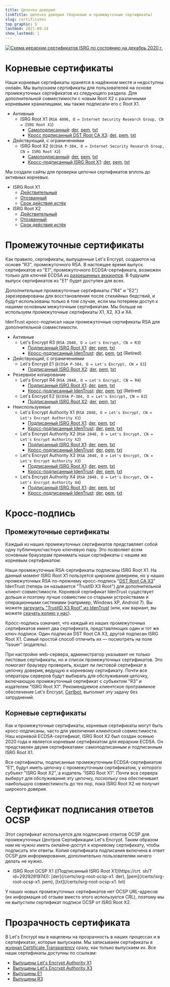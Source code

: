```yaml
---
title: Цепочка доверия
linkTitle: Цепочка доверия (Корневые и промежуточные сертификаты)
slug: certificates
top_graphic: 5
lastmod: 2021-09-24
show_lastmod: 1
---
```



[![Схема иерархии сертификатов ISRG по состоянию на декабрь 2020 г.](/images/isrg-hierarchy.png)](/images/isrg-hierarchy.png)

# Корневые сертификаты

Наши корневые сертификаты хранятся в надёжном месте и недоступны онлайн. Мы выпускаем сертификаты для пользователей на основе промежуточных сертификатов из следующего раздела. Для дополнительной совместимости с новым Root X2 с различными корневыми хранилищами, мы также подписали его с Root X1.

* Активные
  * ISRG Root X1 (`RSA 4096, O = Internet Security Research Group, CN = ISRG Root X1`)
    * [Самоподписанный](https://crt.sh/?id=9314791): [der](/certs/isrgrootx1.der), [pem](/certs/isrgrootx1.pem), [txt](/certs/isrgrootx1.txt)
    * [Кросс подписанный DST Root CA X3](https://crt.sh/?id=3958242236): [der](/certs/isrg-root-x1-cross-signed.der), [pem](/certs/isrg-root-x1-cross-signed.pem), [txt](/certs/isrg-root-x1-cross-signed.txt)
* Действующий, с ограничениями
  * ISRG Root X2 (`ECDSA P-384, O = Internet Security Research Group, CN = ISRG Root X2`)
    * [Самоподписанный](https://crt.sh/?id=3335562555): [der](/certs/isrg-root-x2.der), [pem](/certs/isrg-root-x2.pem), [txt](/certs/isrg-root-x2.txt)
    * [Кросс-подписанный ISRG Root X1](https://crt.sh/?id=3334561878): [der](/certs/isrg-root-x2-cross-signed.der), [pem](/certs/isrg-root-x2-cross-signed.pem), [txt](/certs/isrg-root-x2-cross-signed.txt)

Мы создали сайты для проверки цепочки сертификатов вплоть до активных корневых.

* ISRG Root X1
  * [Действительный](https://valid-isrgrootx1.letsencrypt.org/)
  * [Отозванный](https://revoked-isrgrootx1.letsencrypt.org/)
  * [Срок действия истёк](https://expired-isrgrootx1.letsencrypt.org/)
* ISRG Root X2
  * [Действительный](https://valid-isrgrootx2.letsencrypt.org/)
  * [Отозванный](https://revoked-isrgrootx2.letsencrypt.org/)
  * [Срок действия истёк](https://expired-isrgrootx2.letsencrypt.org/)

# Промежуточные сертификаты

Как правило, сертификаты, выпущенные Let's Encrypt, создаются на основе "R3", промежуточного RSA. В настоящее время выпуск сертификатов из "E1", промежуточного ECDSA-сертификата, возможен только для ключей ECDSA из [разрешенных аккаунтов](https://community.letsencrypt.org/t/ecdsa-availability-in-production-environment/150679). В будущем выпуск сертификатов из "Е1" будет доступен для всех.

Дополнительные промежуточные сертификаты ("R4" и "E2") зарезервированы для восстановления после стихийных бедствий, и будут использованы только в том случае, если мы потеряем доступ к нашими основным межуточным сертификатам. Мы больше не используем промежуточные сертификаты X1, X2, X3 и X4.

IdenTrust кросс-подписал наши промежуточные сертификаты RSA для дополнительной совместимости.

* Активные
  * Let's Encrypt R3 (`RSA 2048, O = Let's Encrypt, CN = R3`)
    * [Подписанный ISRG Root X1](https://crt.sh/?id=3334561879): [der](/certs/lets-encrypt-r3.der), [pem](/certs/lets-encrypt-r3.pem), [txt](/certs/lets-encrypt-r3.txt)
    * [Кросс-подписанный IdenTrust](https://crt.sh/?id=3479778542): [der](/certs/lets-encrypt-r3-cross-signed.der), [pem](/certs/lets-encrypt-r3-cross-signed.pem), [txt](/certs/lets-encrypt-r3-cross-signed.txt) (Retired)
* Действующий, с ограничениями
  * Let's Encrypt E1 (`ECDSA P-384, O = Let's Encrypt, CN = E1`)
    * [Подписанный ISRG Root X2](https://crt.sh/?id=3334671964): [der](/certs/lets-encrypt-e1.der), [pem](/certs/lets-encrypt-e1.pem), [txt](/certs/lets-encrypt-e1.txt)
* Резервное копирование
  * Let's Encrypt R4 (`RSA 2048, O = Let's Encrypt, CN = R4`)
    * [Подписанный ISRG Root X1](https://crt.sh/?id=3334561877): [der](/certs/lets-encrypt-r4.der), [pem](/certs/lets-encrypt-r4.pem), [txt](/certs/lets-encrypt-r4.txt)
    * [Кросс-подписанный IdenTrust](https://crt.sh/?id=3479778543): [der](/certs/lets-encrypt-r4-cross-signed.der), [pem](/certs/lets-encrypt-r4-cross-signed.pem), [txt](/certs/lets-encrypt-r4-cross-signed.txt) (Retired)
  * Let's Encrypt E2 (`ECDSA P-384, O = Let's Encrypt, CN = E2`)
    * [Подписанный ISRG Root X2](https://crt.sh/?id=3334671963): [der](/certs/lets-encrypt-e2.der), [pem](/certs/lets-encrypt-e2.pem), [txt](/certs/lets-encrypt-e2.txt)
* Неиспользуемые
  * Let's Encrypt Authority X1 (`RSA 2048, O = Let's Encrypt, CN = Let's Encrypt Authority X1`)
    * [Подписанный ISRG Root X1](https://crt.sh/?id=9314792): [der](/certs/letsencryptauthorityx1.der), [pem](/certs/letsencryptauthorityx1.pem), [txt](/certs/letsencryptauthorityx1.txt)
    * [Кросс-подписанный IdenTrust](https://crt.sh/?id=10235198): [der](/certs/lets-encrypt-x1-cross-signed.der), [pem](/certs/lets-encrypt-x1-cross-signed.pem), [txt](/certs/lets-encrypt-x1-cross-signed.txt)
  * Let's Encrypt Authority X2 (`RSA 2048, O = Let's Encrypt, CN = Let's Encrypt Authority X2`)
    * [Подписанный ISRG Root X1](https://crt.sh/?id=12721505): [der](/certs/letsencryptauthorityx2.der), [pem](/certs/letsencryptauthorityx2.pem), [txt](/certs/letsencryptauthorityx2.txt)
    * [Кросс-подписанный IdenTrust](https://crt.sh/?id=10970235): [der](/certs/lets-encrypt-x2-cross-signed.der), [pem](/certs/lets-encrypt-x2-cross-signed.pem), [txt](/certs/lets-encrypt-x2-cross-signed.txt)
  * Let's Encrypt Authority X3 (`RSA 2048, O = Let's Encrypt, CN = Let's Encrypt Authority X3`)
    * [Подписанный ISRG Root X1](https://crt.sh/?id=47997543): [der](/certs/letsencryptauthorityx3.der), [pem](/certs/letsencryptauthorityx3.pem), [txt](/certs/letsencryptauthorityx3.txt)
    * [Кросс-подписанный IdenTrust](https://crt.sh/?id=15706126): [der](/certs/lets-encrypt-x3-cross-signed.der), [pem](/certs/lets-encrypt-x3-cross-signed.pem), [txt](/certs/lets-encrypt-x3-cross-signed.txt)
  * Let's Encrypt Authority X4 (`RSA 2048, O = Let's Encrypt, CN = Let's Encrypt Authority X4`)
    * [Подписанный ISRG Root X1](https://crt.sh/?id=47997546): [der](/certs/letsencryptauthorityx4.der), [pem](/certs/letsencryptauthorityx4.pem), [txt](/certs/letsencryptauthorityx4.txt)
    * [Кросс-подписанный IdenTrust](https://crt.sh/?id=15710291): [der](/certs/lets-encrypt-x4-cross-signed.der), [pem](/certs/lets-encrypt-x4-cross-signed.pem), [txt](/certs/lets-encrypt-x4-cross-signed.txt)

# Кросс-подпись

## Промежуточные сертификаты

Каждый из наших промежуточных сертификатов представляет собой одну публичную/частную ключевую пару. Это позволяет всем основным браузерам принимать наши сертификаты с нашим же корневым сертификатом.

Наши промежуточные RSA-сертификаты подписаны ISRG Root X1. На данный момент ISRG Root X1 пользуется широким доверием, но у наших промежуточных RSA по-прежнему кросс-подпись "[DST Root CA X3](https://crt.sh/?id=8395)" IdenTrust (теперь он называется "TrustID X3 Root") для дополнительной клиент-совместимости. Корневой сертификат IdenTrust существует дольше и поэтому лучше совместим со старыми устройствами и операционными системами (например, Windows XP, Android 7). Вы можете [загрузить "TrustID X3 Root" из IdenTrust](https://www.identrust.com/support/downloads) (или, как вариант, вы можете [скачать копию у нас](/certs/trustid-x3-root.pem.txt)).

Кросс-подпись означает, что каждый из наших промежуточных сертификатов имеет два сертификата, представляющих один и тот же ключ подписи. Один подписан DST Root CA X3, другой подписан ISRG Root X1. Самый простой способ отличить их — посмотреть на поле "Issuer" (издатель).

При настройке web-сервера, администратор указывает не только листовые сертификаты, но и список промежуточных сертификатов. Это помогает браузеру проверить, входит ли листовой сертификат в цепочку доверия, ведущую к корневому сертификату. Почти все операторы серверов будут выбирать для обслуживания цепочку, включающую промежуточный сертификат с субъектом "R3" и издателем "ISRG Root X1". Рекомендуемое клиентское программное обеспечение Let's Encrypt, [Certbot](https://certbot.org), выполнит эту задачу без затруднений.

## Корневые сертификаты
Как и промежуточные сертификаты, корневые сертификаты могут быть кросс-подписаны, часто для увеличения клиентской совместимости. Наш корневой ECDSA-сертификат, ISRG Root X2 был создан осенью 2020 года и является корневым сертификатом для иерархии ECDSA. Он представлен двумя сертификатами: самоподписанным и подписанным ISRG Root X1.

Все сертификаты, подписанные промежуточным ECDSA-сертификатом "E1", будут иметь цепочку с промежуточным сертификатом, у которого субъект "ISRG Root X2", а издатель "ISRG Root X1". Почти все сервера выберут для обслуживания эту цепочку, поскольку она обеспечивает наибольшую совместимость до тех пор, пока ISRG Root X2 не получит широкого доверия.

# Сертификат подписания ответов OCSP

Этот сертификат используется для подписания ответов OCSP для промежуточных Центров Сертификации Let's Encrypt. Таким образом нам не нужно иметь онлайне-доступ к корневому сертификату, чтобы подписать эти ответы. Копия сертификата подписания включена в ответ OCSP для информирования, дополнительно пользователям ничего делать не нужно.

* ISRG Root OCSP X1 ([Подписанный ISRG Root X1](https://crt. sh/? id=2929281974)): [der](/certs/isrg-root-ocsp-x1. der), [pem](/certs/isrg-root-ocsp-x1. pem), [txt](/certs/isrg-root-ocsp-x1. txt)

У наших новых промежуточных сертификатов нет OCSP URL-адресов (их информация об отзыве вместо этого используется CRL), поэтому мы не выпустили сертификат подписи OCSP от ISRG Root X2.

# Прозрачность сертификата

В Let's Encrypt мы в нацелены на прозрачность в наших процессах и в сертификатах, которые выпускаем. Мы записываем сертификаты в [журнал Certificate Transparency](https://www.certificate-transparency.org/) сразу, как только выпускаем их. Все наши сертификаты доступны по ссылкам:

* [Выпущены Let's Encrypt Authority X1](https://crt.sh/?Identity=%25&iCAID=7395)
* [Выпущены Let's Encrypt Authority X3](https://crt.sh/?Identity=%25&iCAID=16418)
* [Выпущены Е1](https://crt.sh/?Identity=%25&iCAID=183283)
* [Выпущены R3](https://crt.sh/?Identity=%25&iCAID=183267)
